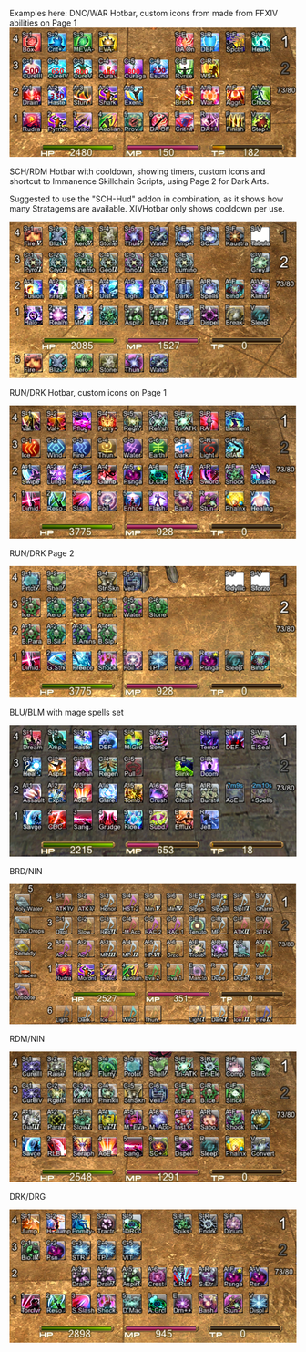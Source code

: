 Examples here:
DNC/WAR Hotbar, custom icons from made from FFXIV abilities on Page 1
<img src="https://github.com/NoScrying/Window-Addons/blob/main/xivhotbar/images/other/DNC%20Xivhotbar.png">

SCH/RDM Hotbar with cooldown, showing timers, custom icons and shortcut to Immanence Skillchain Scripts, using Page 2 for Dark Arts.

Suggested to use the "SCH-Hud" addon in combination, as it shows how many Stratagems are available.
XIVHotbar only shows cooldown per use.

<img src="https://github.com/NoScrying/Window-Addons/blob/main/xivhotbar/images/other/SCH%20XIVHotbar.png">

RUN/DRK Hotbar, custom icons on Page 1

<img src="https://github.com/NoScrying/Window-Addons/blob/main/xivhotbar/images/other/RUN%20XIVHotbar.png">

RUN/DRK Page 2

<img src="https://github.com/NoScrying/Window-Addons/blob/main/xivhotbar/images/other/RUN%20Page2%20XIVHotbar.png">

BLU/BLM with mage spells set

<img src="https://github.com/NoScrying/Window-Addons/blob/main/xivhotbar/images/other/BLU%20hotbar.png">

BRD/NIN

<img src="https://github.com/NoScrying/Window-Addons/blob/main/xivhotbar/images/other/BRD%20Hotbar.png">

RDM/NIN

<img src="https://github.com/NoScrying/Window-Addons/blob/main/xivhotbar/images/other/RDM%20XIVHotbar.png">

DRK/DRG

<img src="https://github.com/NoScrying/Window-Addons/blob/main/xivhotbar/images/other/DRK%20Hotbar.png">

